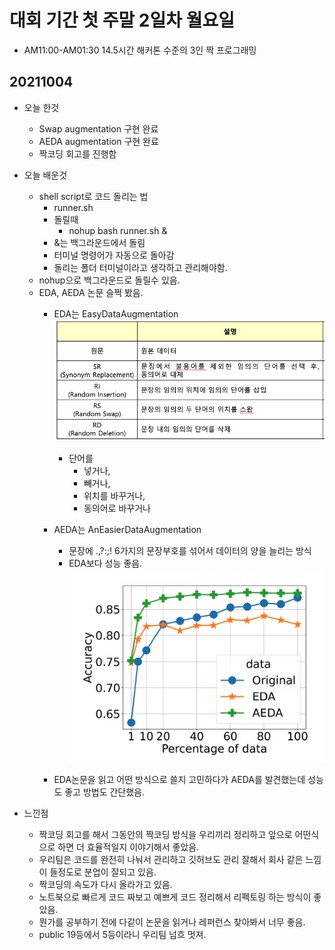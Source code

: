 # 대회 기간 첫 주말 2일차 월요일
- AM11:00-AM01:30 14.5시간 해커톤 수준의 3인 짝 프로그래밍
## 20211004
- 오늘 한것
    - Swap augmentation 구현 완료
    - AEDA augmentation 구현 완료
    - 짝코딩 회고를 진행함

- 오늘 배운것
    - shell script로 코드 돌리는 법
        - runner.sh
        - 돌릴때 
            - nohup bash runner.sh &
        - &는 백그라운드에서 돌림
        - 터미널 명령어가 자동으로 돌아감
        - 돌리는 폴더 터미널이라고 생각하고 관리해야함.
    - nohup으로 백그라운드로 돌릴수 있음.
    - EDA, AEDA 논문 슬쩍 봤음.
        - EDA는 EasyDataAugmentation
            ![picture 8](images/481114855f8add3513ec9c05438c447a8c617a4c50ca7e397fed32e1c70931f5.png)  
            - 단어를 
                - 넣거나, 
                - 빼거나, 
                - 위치를 바꾸거나, 
                - 동의어로 바꾸거나

        - AEDA는 AnEasierDataAugmentation
            - 문장에 .,?:;! 6가지의 문장부호를 섞어서 데이터의 양을 늘리는 방식
            - EDA보다 성능 좋음.
            ![picture 9](images/c43406636116afee9b5c61f9b9236163127bf34b3a009b548bd7a437b8cd23af.png)  

        - EDA논문을 읽고 어떤 방식으로 쓸지 고민하다가 AEDA를 발견했는데 성능도 좋고 방법도 간단했음.

- 느낀점
    - 짝코딩 회고를 해서 그동안의 짝코딩 방식을 우리끼리 정리하고 앞으로 어떤식으로 하면 더 효율적일지 이야기해서 좋았음.
    - 우리팀은 코드를 완전히 나눠서 관리하고 깃허브도 관리 잘해서 회사 같은 느낌이 들정도로 분업이 잘되고 있음.
    - 짝코딩의 속도가 다시 올라가고 있음.
    - 노트북으로 빠르게 코드 짜보고 예쁘게 코드 정리해서 리펙토링 하는 방식이 좋았음.
    - 뭔가를 공부하기 전에 다같이 논문을 읽거나 레퍼런스 찾아봐서 너무 좋음.
    - public 19등에서 5등이라니 우리팀 넘흐 멋져.

